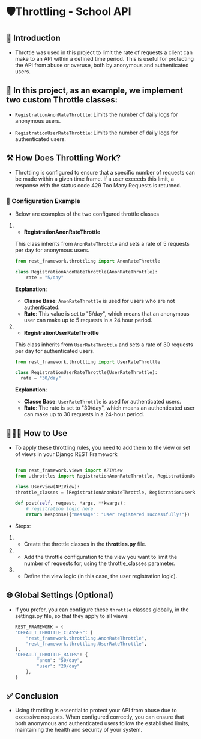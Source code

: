 # 🛡️Throttling - School API

## 📜 Introduction

- Throttle was used in this project to limit the rate of requests a client can make to an API within a defined time period. This is useful for protecting the API from abuse or overuse, both by anonymous and authenticated users.

## 📝 In this project, as an example, we implement two custom Throttle classes:

- `RegistrationAnonRateThrottle`: Limits the number of daily logs for anonymous users.

- `RegistrationUserRateThrottle`: Limits the number of daily logs for authenticated users.

## ⚒️ How Does Throttling Work?

- Throttling is configured to ensure that a specific number of requests can be made within a given time frame. If a user exceeds this limit, a response with the status code 429 Too Many Requests is returned.

### 🔬 Configuration Example

- Below are examples of the two configured throttle classes

1. - **RegistrationAnonRateThrottle**

   This class inherits from `AnonRateThrottle` and sets a rate of 5 requests per day for anonymous users.

   ```python
   from rest_framework.throttling import AnonRateThrottle

   class RegistrationAnonRateThrottle(AnonRateThrottle):
       rate = "5/day"
   ```

   **Explanation**:

   - **Classe Base**: `AnonRateThrottle` is used for users who are not authenticated.
   - **Rate**: This value is set to "5/day", which means that an anonymous user can make up to 5 requests in a 24 hour period.

2. - **RegistrationUserRateThrottle**

   This class inherits from `UserRateThrottle` and sets a rate of 30 requests per day for authenticated users.

   ```python
   from rest_framework.throttling import UserRateThrottle

   class RegistrationUserRateThrottle(UserRateThrottle):
     rate = "30/day"
   ```

   **Explanation**:

   - **Classe Base**: `UserRateThrottle` is used for authenticated users.
   - **Rate**: The rate is set to "30/day", which means an authenticated user can make up to 30 requests in a 24-hour period.

## 👨🏽‍🏫 How to Use

- To apply these throttling rules, you need to add them to the view or set of views in your Django REST Framework

  ```python

  from rest_framework.views import APIView
  from .throttles import RegistrationAnonRateThrottle, RegistrationUserRateThrottle

  class UserView(APIView):
  throttle_classes = [RegistrationAnonRateThrottle, RegistrationUserRateThrottle]

  def post(self, request, *args, **kwargs):
      # registration logic here
      return Response({"message": "User registered successfully!"})
  ```

- Steps:

1. - Create the throttle classes in the **throttles.py** file.
2. - Add the throttle configuration to the view you want to limit the number of requests for, using the throttle_classes parameter.
3. - Define the view logic (in this case, the user registration logic).

## 🌐 Global Settings (Optional)
- If you prefer, you can configure these `throttle` classes globally, in the settings.py file, so that they apply to all views

    ```python
    REST_FRAMEWORK = {
    "DEFAULT_THROTTLE_CLASSES": [
        "rest_framework.throttling.AnonRateThrottle",
        "rest_framework.throttling.UserRateThrottle",
    ],
    "DEFAULT_THROTTLE_RATES": {
            "anon": "50/day",
            "user": "20/day"
        },
    }
    ```

## ✅ Conclusion
- Using throttling is essential to protect your API from abuse due to excessive requests.
When configured correctly, you can ensure that both anonymous and authenticated users follow the established limits, maintaining the health and security of your system.
